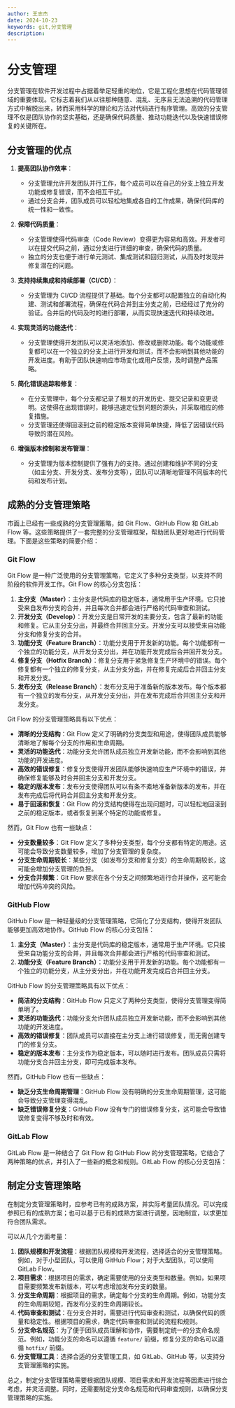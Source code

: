 ```yaml
---
author: 王志杰
date: 2024-10-23
keywords: git,分支管理
description:
---
```


# 分支管理

分支管理在软件开发过程中占据着举足轻重的地位，它是工程化思想在代码管理领域的重要体现。它标志着我们从以往那种随意、混乱、无序且无法追溯的代码管理方式中解脱出来，转而采用科学的理论和方法对代码进行有序管理。高效的分支管理不仅是团队协作的坚实基础，还是确保代码质量、推动功能迭代以及快速错误修复的关键所在。

## 分支管理的优点

1. **提高团队协作效率**：

   - 分支管理允许开发团队并行工作，每个成员可以在自己的分支上独立开发功能或修复错误，而不会相互干扰。
   - 通过分支合并，团队成员可以轻松地集成各自的工作成果，确保代码库的统一性和一致性。

2. **保障代码质量**：

   - 分支管理使得代码审查（Code Review）变得更为容易和高效。开发者可以在提交代码之前，通过分支进行详细的审查，确保代码的质量。
   - 独立的分支也便于进行单元测试、集成测试和回归测试，从而及时发现并修复潜在的问题。

3. **支持持续集成和持续部署（CI/CD）**：

   - 分支管理为 CI/CD 流程提供了基础。每个分支都可以配置独立的自动化构建、测试和部署流程，确保在代码合并到主分支之前，已经经过了充分的验证。合并后的代码及时的进行部署，从而实现快速迭代和持续改进。

4. **实现灵活的功能迭代**：

   - 分支管理使得开发团队可以灵活地添加、修改或删除功能。每个功能或修复都可以在一个独立的分支上进行开发和测试，而不会影响到其他功能的开发进度。有助于团队快速响应市场变化或用户反馈，及时调整产品策略。

5. **简化错误追踪和修复**：

   - 在分支管理中，每个分支都记录了相关的开发历史、提交记录和变更说明。这使得在出现错误时，能够迅速定位到问题的源头，并采取相应的修复措施。
   - 分支管理还使得回滚到之前的稳定版本变得简单快捷，降低了因错误代码导致的潜在风险。

6. **增强版本控制和发布管理**：
   - 分支管理为版本控制提供了强有力的支持。通过创建和维护不同的分支（如主分支、开发分支、发布分支等），团队可以清晰地管理不同版本的代码和发布计划。

## 成熟的分支管理策略

市面上已经有一些成熟的分支管理策略，如 Git Flow、GitHub Flow 和 GitLab Flow 等。这些策略提供了一套完整的分支管理框架，帮助团队更好地进行代码管理。下面是这些策略的简要介绍：

### Git Flow

Git Flow 是一种广泛使用的分支管理策略，它定义了多种分支类型，以支持不同阶段的软件开发工作。Git Flow 的核心分支包括：

1. **主分支（Master）**：主分支是代码库的稳定版本，通常用于生产环境。它只接受来自发布分支的合并，并且每次合并都会进行严格的代码审查和测试。
2. **开发分支（Develop）**：开发分支是日常开发的主要分支，包含了最新的功能和修复。它从主分支分出，并最终合并回主分支。开发分支可以接受来自功能分支和修复分支的合并。
3. **功能分支（Feature Branch）**：功能分支用于开发新的功能。每个功能都有一个独立的功能分支，从开发分支分出，并在功能开发完成后合并回开发分支。
4. **修复分支（Hotfix Branch）**：修复分支用于紧急修复生产环境中的错误。每个修复都有一个独立的修复分支，从主分支分出，并在修复完成后合并回主分支和开发分支。
5. **发布分支（Release Branch）**：发布分支用于准备新的版本发布。每个版本都有一个独立的发布分支，从开发分支分出，并在发布完成后合并回主分支和开发分支。

Git Flow 的分支管理策略具有以下优点：

- **清晰的分支结构**：Git Flow 定义了明确的分支类型和用途，使得团队成员能够清晰地了解每个分支的作用和生命周期。
- **灵活的功能迭代**：功能分支允许团队成员独立开发新功能，而不会影响到其他功能的开发进度。
- **高效的错误修复**：修复分支使得开发团队能够快速响应生产环境中的错误，并确保修复能够及时合并回主分支和开发分支。
- **稳定的版本发布**：发布分支使得团队可以有条不紊地准备新版本的发布，并在发布完成后将代码合并回主分支和开发分支。
- **易于回滚和恢复**：Git Flow 的分支结构使得在出现问题时，可以轻松地回滚到之前的稳定版本，或者恢复到某个特定的功能或修复。

然而，Git Flow 也有一些缺点：

- **分支数量较多**：Git Flow 定义了多种分支类型，每个分支都有特定的用途。这可能会导致分支数量较多，增加了分支管理的复杂度。
- **分支生命周期较长**：某些分支（如发布分支和修复分支）的生命周期较长，这可能会增加分支管理的负担。
- **分支合并频繁**：Git Flow 要求在各个分支之间频繁地进行合并操作，这可能会增加代码冲突的风险。

### GitHub Flow

GitHub Flow 是一种轻量级的分支管理策略，它简化了分支结构，使得开发团队能够更加高效地协作。GitHub Flow 的核心分支包括：

1. **主分支（Master）**：主分支是代码库的稳定版本，通常用于生产环境。它只接受来自功能分支的合并，并且每次合并都会进行严格的代码审查和测试。
2. **功能分支（Feature Branch）**：功能分支用于开发新的功能。每个功能都有一个独立的功能分支，从主分支分出，并在功能开发完成后合并回主分支。

GitHub Flow 的分支管理策略具有以下优点：

- **简洁的分支结构**：GitHub Flow 只定义了两种分支类型，使得分支管理变得简单明了。
- **灵活的功能迭代**：功能分支允许团队成员独立开发新功能，而不会影响到其他功能的开发进度。
- **高效的错误修复**：团队成员可以直接在主分支上进行错误修复，而无需创建专门的修复分支。
- **稳定的版本发布**：主分支作为稳定版本，可以随时进行发布。团队成员只需将功能分支合并回主分支，即可完成版本发布。

然而，GitHub Flow 也有一些缺点：

- **缺乏分支生命周期管理**：GitHub Flow 没有明确的分支生命周期管理，这可能会导致分支管理变得混乱。
- **缺乏错误修复分支**：GitHub Flow 没有专门的错误修复分支，这可能会导致错误修复变得不够及时和有效。

### GitLab Flow

GitLab Flow 是一种结合了 Git Flow 和 GitHub Flow 的分支管理策略，它结合了两种策略的优点，并引入了一些新的概念和规则。GitLab Flow 的核心分支包括：

## 制定分支管理策略

在制定分支管理策略时，应参考已有的成熟方案，并实际考量团队情况。可以完成参照已有的成熟方案；也可以基于已有的成熟方案进行调整，因地制宜，以求更加符合团队需求。

可以从几个方面考量：

1. **团队规模和开发流程**：根据团队规模和开发流程，选择适合的分支管理策略。例如，对于小型团队，可以使用 GitHub Flow；对于大型团队，可以使用 GitLab Flow。
2. **项目需求**：根据项目的需求，确定需要使用的分支类型和数量。例如，如果项目需要频繁发布新版本，可以考虑增加发布分支的数量。
3. **分支生命周期**：根据项目的需求，确定每个分支的生命周期。例如，功能分支的生命周期较短，而发布分支的生命周期较长。
4. **代码审查和测试**：在分支合并时，需要进行代码审查和测试，以确保代码的质量和稳定性。根据项目的需求，确定代码审查和测试的流程和规则。
5. **分支命名规范**：为了便于团队成员理解和协作，需要制定统一的分支命名规范。例如，功能分支的命名可以遵循 `feature/` 前缀，修复分支的命名可以遵循 `hotfix/` 前缀。
6. **分支管理工具**：选择合适的分支管理工具，如 GitLab、GitHub 等，以支持分支管理策略的实施。

总之，制定分支管理策略需要根据团队规模、项目需求和开发流程等因素进行综合考虑，并灵活调整。同时，还需要制定分支命名规范和代码审查规则，以确保分支管理策略的实施。
